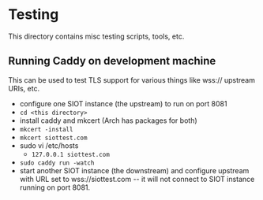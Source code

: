 # Testing

This directory contains misc testing scripts, tools, etc.

## Running Caddy on development machine

This can be used to test TLS support for various things like wss:// upstream
URIs, etc.

- configure one SIOT instance (the upstream) to run on port 8081
- `cd <this directory>`
- install caddy and mkcert (Arch has packages for both)
- `mkcert -install`
- `mkcert siottest.com`
- sudo vi /etc/hosts
  - `127.0.0.1 siottest.com`
- `sudo caddy run -watch`
- start another SIOT instance (the downstream) and configure upstream with URL
  set to wss://siottest.com -- it will not connect to SIOT instance running on
  port 8081.
